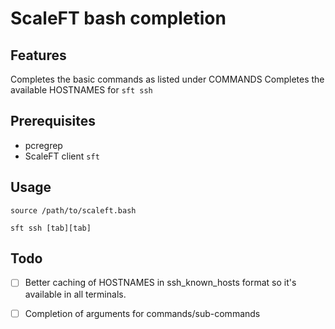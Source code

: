 # ScaleFT bash completion

## Features

Completes the basic commands as listed under COMMANDS
Completes the available HOSTNAMES for `sft ssh`

## Prerequisites

* pcregrep
* ScaleFT client `sft`

## Usage

`source /path/to/scaleft.bash`

`sft ssh [tab][tab]`

## Todo

- [ ] Better caching of HOSTNAMES in ssh_known_hosts format so it's available in all terminals.
- [ ] Completion of arguments for commands/sub-commands

